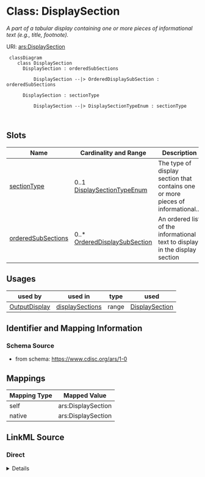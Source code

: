 # Class: DisplaySection


_A part of a tabular display containing one or more pieces of informational text (e.g., title, footnote)._





URI: [ars:DisplaySection](https://www.cdisc.org/ars/1-0/DisplaySection)




```mermaid
 classDiagram
    class DisplaySection
      DisplaySection : orderedSubSections
        
          DisplaySection --|> OrderedDisplaySubSection : orderedSubSections
        
      DisplaySection : sectionType
        
          DisplaySection --|> DisplaySectionTypeEnum : sectionType
        
      
```



<!-- no inheritance hierarchy -->


## Slots

| Name | Cardinality and Range | Description | Inheritance |
| ---  | --- | --- | --- |
| [sectionType](sectionType.md) | 0..1 <br/> [DisplaySectionTypeEnum](DisplaySectionTypeEnum.md) | The type of display section that contains one or more pieces of informational... | direct |
| [orderedSubSections](orderedSubSections.md) | 0..* <br/> [OrderedDisplaySubSection](OrderedDisplaySubSection.md) | An ordered list of the informational text to display in the display section | direct |





## Usages

| used by | used in | type | used |
| ---  | --- | --- | --- |
| [OutputDisplay](OutputDisplay.md) | [displaySections](displaySections.md) | range | [DisplaySection](DisplaySection.md) |






## Identifier and Mapping Information







### Schema Source


* from schema: https://www.cdisc.org/ars/1-0





## Mappings

| Mapping Type | Mapped Value |
| ---  | ---  |
| self | ars:DisplaySection |
| native | ars:DisplaySection |





## LinkML Source

<!-- TODO: investigate https://stackoverflow.com/questions/37606292/how-to-create-tabbed-code-blocks-in-mkdocs-or-sphinx -->

### Direct

<details>
```yaml
name: DisplaySection
description: A part of a tabular display containing one or more pieces of informational
  text (e.g., title, footnote).
from_schema: https://www.cdisc.org/ars/1-0
rank: 1000
slots:
- sectionType
- orderedSubSections

```
</details>

### Induced

<details>
```yaml
name: DisplaySection
description: A part of a tabular display containing one or more pieces of informational
  text (e.g., title, footnote).
from_schema: https://www.cdisc.org/ars/1-0
rank: 1000
attributes:
  sectionType:
    name: sectionType
    description: The type of display section that contains one or more pieces of informational
      text.
    examples:
    - value: Title
    - value: Footnote
    - value: Legend
    - value: Abbreviation
    from_schema: https://www.cdisc.org/ars/1-0
    rank: 1000
    alias: sectionType
    owner: DisplaySection
    domain_of:
    - DisplaySection
    - GlobalDisplaySection
    range: DisplaySectionTypeEnum
  orderedSubSections:
    name: orderedSubSections
    description: An ordered list of the informational text to display in the display
      section.
    from_schema: https://www.cdisc.org/ars/1-0
    rank: 1000
    multivalued: true
    list_elements_ordered: true
    alias: orderedSubSections
    owner: DisplaySection
    domain_of:
    - DisplaySection
    range: OrderedDisplaySubSection
    inlined: true
    inlined_as_list: true
    any_of:
    - range: OrderedSubSection
    - range: OrderedSubSectionRef

```
</details>